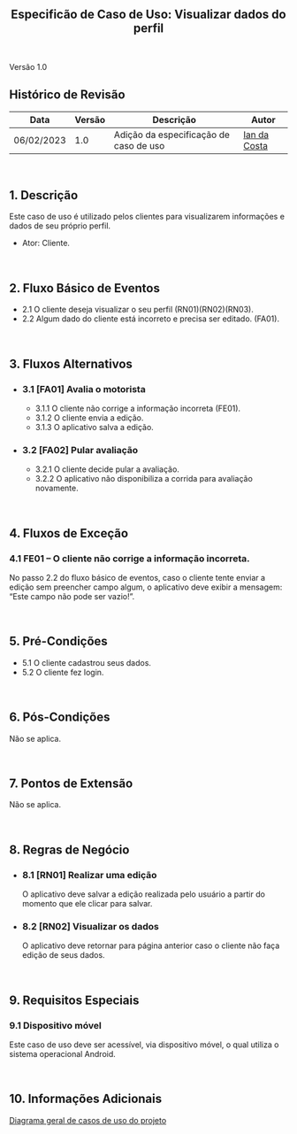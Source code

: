 <h2 align="center"><b>Especificão de Caso de Uso: Visualizar dados do perfil</b></h2>

<br>

Versão 1.0

## Histórico de Revisão
| Data | Versão | Descrição | Autor |
|------| ------ | --------- | ----- |
| 06/02/2023 | 1.0 | Adição da especificação de caso de uso | [Ian da Costa](https://github.com/ian-dcg) |

<br>

## 1. Descrição
Este caso de uso é utilizado pelos clientes para visualizarem informações e dados de seu próprio perfil.

- Ator: Cliente.

<br>

## 2. Fluxo Básico de Eventos
- 2.1 O cliente deseja visualizar o seu perfil (RN01)(RN02)(RN03).
- 2.2	Algum dado do cliente está incorreto e precisa ser editado. (FA01).

<br>

## 3. Fluxos Alternativos
- ### 3.1 [FA01] Avalia o motorista
   - 3.1.1 O cliente não corrige a informação incorreta (FE01).
   - 3.1.2 O cliente envia a edição.
   - 3.1.3 O aplicativo salva a edição.
- ### 3.2 [FA02] Pular avaliação
   - 3.2.1 O cliente decide pular a avaliação.
   - 3.2.2 O aplicativo não disponibiliza a corrida para avaliação novamente.
  
<br>

## 4.	Fluxos de Exceção
### 4.1 FE01 – O cliente não corrige a informação incorreta.
No passo 2.2 do fluxo básico de eventos, caso o cliente tente enviar a edição sem preencher campo algum, o aplicativo deve exibir a mensagem: “Este campo não pode ser vazio!”.

<br>

## 5. Pré-Condições
- 5.1 O cliente cadastrou seus dados.
- 5.2	O cliente fez login.

<br>

## 6. Pós-Condições
Não se aplica.

<br>

## 7. Pontos de Extensão
Não se aplica.

<br>

## 8. Regras de Negócio
- ### 8.1 [RN01] Realizar uma edição
   O aplicativo deve salvar a edição realizada pelo usuário a partir do momento que ele clicar para salvar.
- ### 8.2 [RN02] Visualizar os dados
   O aplicativo deve retornar para página anterior caso o cliente não faça edição de seus dados.

<br> 

## 9. Requisitos Especiais
### 9.1 Dispositivo móvel
Este caso de uso deve ser acessível, via dispositivo móvel, o qual utiliza o sistema operacional Android.

<br>

## 10. Informações Adicionais
[Diagrama geral de casos de uso do projeto](https://mdsreq-fga-unb.github.io/2022.2-GetPet/#/pages/CasosDeUso)
